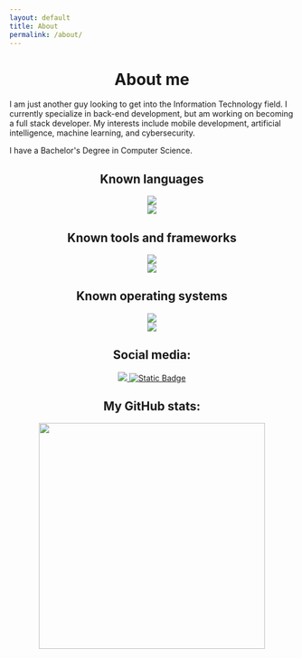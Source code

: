 ```yaml
---
layout: default
title: About
permalink: /about/
---
```


<h1 align="center">About me</h1>
<p>I am just another guy looking to get into the Information Technology field. I currently specialize
in back-end development, but am working on becoming a full stack developer. My interests include
mobile development, artificial intelligence, machine learning, and cybersecurity.</p>

<p>I have a Bachelor's Degree in Computer Science.</p>

<h2 align="center">Known languages</h2>

<div align="center" class="d-none d-sm-block" id="desktop">
  <a href="https://skillicons.dev">
    <img src="https://skillicons.dev/icons?i=c,cs,cpp,css,html,java,js,kotlin,md,py,swift" />
  </a>
</div>

<div align="center" class="d-block d-sm-none" id="mobile">
  <a href="https://skillicons.dev">
    <img src="https://skillicons.dev/icons?i=c,cs,cpp,css,html,java,js,kotlin,md,py,swift&perline=5" />
  </a>
</div>

<h2 align="center">Known tools and frameworks</h2>

<div align="center" class="d-none d-sm-block" id="desktop">
  <a href="https://skillicons.dev">
    <img src="https://skillicons.dev/icons?i=androidstudio,bash,django,git,idea,pycharm,qt,visualstudio,vscode">
  </a>
</div>

<div align="center" class="d-block d-sm-none" id="mobile">
  <a href="https://skillicons.dev">
    <img src="https://skillicons.dev/icons?i=androidstudio,bash,django,git,idea,pycharm,qt,visualstudio,vscode&perline=5" />
  </a>
</div>

<h2 align="center">Known operating systems</h2>

<div align="center" class="d-none d-sm-block" id="desktop">
  <a href="https://skillicons.dev">
    <img src="https://skillicons.dev/icons?i=arch,apple,ubuntu,windows">
  </a>
</div>

<div align="center" class="d-block d-sm-none" id="mobile">
  <a href="https://skillicons.dev">
    <img src="https://skillicons.dev/icons?i=arch,apple,ubuntu,windows&perline=5">
  </a>
</div>

<h2 align="center">Social media:</h2>

<div align="center">
  <a href="https://xdaforums.com/m/andr01dfr3ak.8080659/" target="_blank">
    <img src="https://img.shields.io/badge/XDA--Developers-%23AC6E2F.svg?style=for-the-badge&logo=XDA-Developers&logoColor=white&label=andr01dfr3ak" />
  </a>
  <a href="https://bsky.app/profile/tangalbert919.bsky.social" target="_blank">
    <img alt="Static Badge" src="https://img.shields.io/badge/Bluesky-0285FF?style=for-the-badge&logo=Bluesky&logoColor=white&label=tangalbert919.bsky.social" />
  </a>
</div>

<h2 align="center">My GitHub stats:</h2>

<div align="center">
  <a href="https://github.com/tangalbert919">
    <img src="https://github-readme-stats.vercel.app/api?username=tangalbert919" width=400 />
  </a>
</div>
